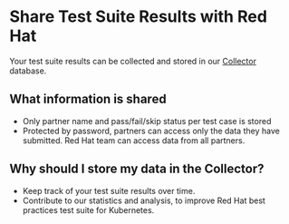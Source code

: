 # Share Test Suite Results with Red Hat

Your test suite results can be collected and stored in our
[Collector](https://github.com/test-network-function/collector) database.

## What information is shared

* Only partner name and pass/fail/skip status per test case is stored
* Protected by password, partners can access only the data they have submitted.
Red Hat team can access data from all partners.

## Why should I store my data in the Collector?

* Keep track of your test suite results over time.
* Contribute to our statistics and analysis,
to improve Red Hat best practices test suite for Kubernetes.
